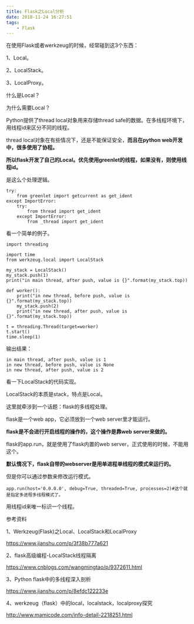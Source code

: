 ```yaml
---
title: Flask之Local分析
date: 2018-11-24 16:27:51
tags:
	- Flask
---
```




在使用Flask或者werkzeug的时候，经常碰到这3个东西：

1、Local。

2、LocalStack。

3、LocalProxy。

什么是Local？

为什么需要Local？

Python提供了thread local对象用来存储thread safe的数据。在多线程环境下，用线程id来区分不同的线程。

thread local对象在有些情况下，还是不能保证安全，**而且在python web开发中，很多使用了协程。**

**所以flask开发了自己的Local。优先使用greenlet的线程，如果没有，则使用线程id。**

是这么个处理逻辑。

```
try:
    from greenlet import getcurrent as get_ident
except ImportError:
    try:
        from thread import get_ident
    except ImportError:
        from _thread import get_ident
```



看一个简单的例子。

```
import threading

import time
from werkzeug.local import LocalStack

my_stack = LocalStack()
my_stack.push(1)
print("in main thread, after push, value is {}".format(my_stack.top))

def worker():
    print("in new thread, before push, value is {}".format(my_stack.top))
    my_stack.push(2)
    print("in new thread, after push, value is {}".format(my_stack.top))

t = threading.Thread(target=worker)
t.start()
time.sleep(1)
```

输出结果：

```
in main thread, after push, value is 1
in new thread, before push, value is None
in new thread, after push, value is 2
```



看一下LocalStack的代码实现。

LocalStack的本质是stack，特点是Local。



这里就牵涉到一个话题：flask的多线程处理。

flask是一个web app，它必须放到一个web server里才能运行。

**flask是不会进行开启线程的操作的，这个操作是靠web server来做的。**

flask的app.run，就是使用了flask内置的web server，正式使用的时候，不能用这个。

**默认情况下，flask自带的webserver是用单进程单线程的模式来运行的。**

但是你可以通过参数来修改运行模式。

```
app.run(host='0.0.0.0', debug=True, threaded=True, processes=2)#这个就是指定多进程多线程模式了。
```

用线程id来唯一标识一个线程。



参考资料

1、Werkzeug(Flask)之Local、LocalStack和LocalProxy

https://www.jianshu.com/p/3f38b777a621

2、flask高级编程-LocalStack线程隔离

https://www.cnblogs.com/wangmingtao/p/9372611.html

3、Python flask中的多线程深入剖析

https://www.jianshu.com/p/8efdc122233e

4、werkzeug（flask）中的local，localstack，localproxy探究

http://www.mamicode.com/info-detail-2218251.html